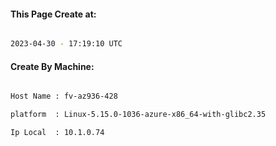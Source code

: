 
   
#### This Page Create at:

```bash

2023-04-30 - 17:19:10 UTC

```

#### Create By Machine:

```bash

Host Name : fv-az936-428

platform  : Linux-5.15.0-1036-azure-x86_64-with-glibc2.35

Ip Local  : 10.1.0.74

```

